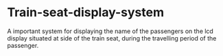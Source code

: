 # Train-seat-display-system
A important system for displaying the name of the passengers on the lcd display situated at side of the train seat, during the travelling period of the passenger.
